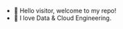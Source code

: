 - 👋 Hello visitor, welcome to my repo! 
- 💖 I love Data & Cloud Engineering.  



<!---
ViktorMP/ViktorMP is a ✨ special ✨ repository because its `README.md` (this file) appears on your GitHub profile.
You can click the Preview link to take a look at your changes.
--->
